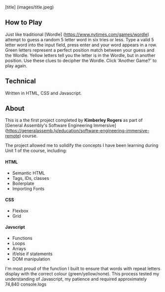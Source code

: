 [title] (images/title.jpeg)

## How to Play

Just like traditional [Wordle] (https://www.nytimes.com/games/wordle) attempt to guess a random 5 letter word in six tries or less.
Type a valid 5 letter word into the input field, press enter and your word appears in a row.
Green letters represent a perfect position match between your guess and the Wordle.
Yellow letters tell you the letter is in the Wordle, but in another position.
Use these clues to decipher the Wordle.
Click 'Another Game?' to play again.

## Technical

Written in HTML, CSS and Javascript.

## About

This is a the first project completed by **Kimberley Rogers** as part of [General Assembly's Software Engineering Immersive] (https://generalassemb.ly/education/software-engineering-immersive-remote) course.

The project allowed me to solidify the concepts I have been learning during Unit 1 of the course, including:

#### HTML
+ Semantic HTML
+ Tags, IDs, classes
+ Boilerplate
+ Importing Fonts

#### CSS
+ Flexbox
+ Grid

#### Javscript
+ Functions
+ Loops
+ Arrays
+ if/else if statements
+ DOM manipulation

I'm most proud of the function I built to ensure that words with repeat letters display with the correct colour (green/yellow/none). This process tested my understanding of Javascript, my patience and required approximately 74,840 console.logs

